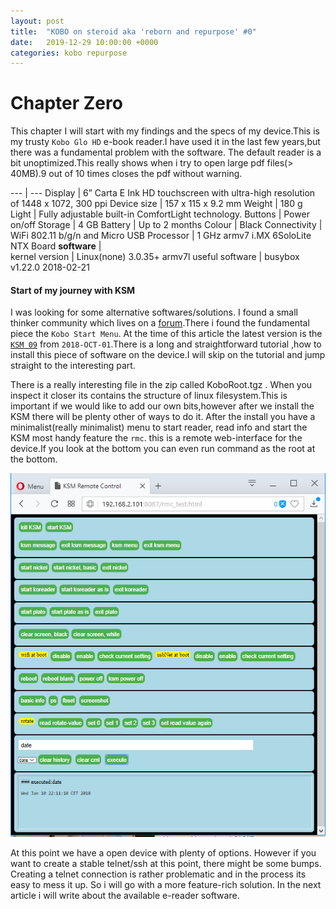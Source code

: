 ```yaml
---
layout: post
title:  "KOBO on steroid aka 'reborn and repurpose' #0"
date:   2019-12-29 10:00:00 +0000
categories: kobo repurpose
---
```

# Chapter Zero
This chapter I will start with my findings and the specs of my device.This is my trusty `Kobo Glo HD` e-book reader.I have used it in the last few years,but there was a fundamental problem with the software. The default reader is a bit unoptimized.This really shows when i try to open large pdf files(> 40MB).9 out of 10 times closes the pdf without warning.

---  | ---
Display |	6” Carta E Ink HD touchscreen with ultra-high resolution of 1448 x 1072, 300 ppi
Device size |	157 x 115 x 9.2 mm
Weight |	180 g
Light |	Fully adjustable built-in ComfortLight technology.
Buttons |	Power on/off
Storage |	4 GB
Battery |	Up to 2 months
Colour |	Black
Connectivity |	WiFi 802.11 b/g/n and Micro USB
Processor |	1 GHz armv7 i.MX 6SoloLite NTX Board
**software** |   
kernel version | Linux(none) 3.0.35+ armv7l
useful software | busybox v1.22.0 2018-02-21

#### Start of my journey with KSM
I was looking for some alternative softwares/solutions. I found a small thinker community which lives on a [forum](https://www.mobileread.com/).There i found the fundamental piece the `Kobo Start Menu`. At the time of this article the latest version is the [`KSM 09`](https://www.mobileread.com/forums/showthread.php?t=293804) from `2018-OCT-01`.There is a long and straightforward tutorial ,how to install this piece of software on the device.I will skip on the tutorial and jump straight to the interesting part.

There is a really interesting file in the zip called KoboRoot.tgz . When you inspect it closer its contains the structure of linux filesystem.This is important if we would like to add our own bits,however after we install the KSM there will be plenty other of ways to do it.
After the install you have a minimalist(really minimalist) menu to start reader, read info and start the KSM most handy feature the `rmc`. this is a remote web-interface for the device.If you look at the bottom you can even run command as the root at the bottom.

![rmc](/picture/rmc.png)


At this point we have a open device with plenty of options. However if you want to create a stable telnet/ssh at this point, there might be some bumps. Creating a telnet connection is rather problematic and in the process its easy to mess it up. So i will go with a more feature-rich solution. In the next article i will write about the available e-reader software.
